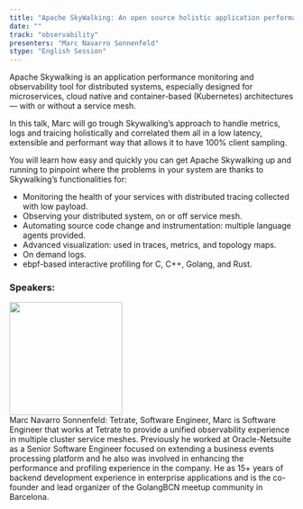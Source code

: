 ```yaml
---
title: "Apache SkyWalking: An open source holistic application performance monitoring and observability tool"
date: "" 
track: "observability"
presenters: "Marc Navarro Sonnenfeld"
stype: "English Session"
---
```

Apache Skywalking is an application performance monitoring and observability tool for distributed systems, especially designed for microservices, cloud native and container-based (Kubernetes) architectures — with or without a service mesh.

In this talk, Marc will go trough Skywalking’s approach to handle metrics, logs and traicing holistically and correlated them all in a low latency, extensible and performant way that allows it to have 100% client sampling.

You will learn how easy and quickly you can get Apache Skywalking up and running to pinpoint where the problems in your system are thanks to Skywalking’s functionalities for:

- Monitoring the health of your services with distributed tracing collected with low payload.
- Observing your distributed system, on or off service mesh.
- Automating source code change and instrumentation: multiple language agents provided.
- Advanced visualization: used in traces, metrics, and topology maps.
- On demand logs.
- ebpf-based interactive profiling for C, C++, Golang, and Rust.
 ### Speakers: 
 <img src="images/speaker/1195.png" width="200" /><br>Marc Navarro Sonnenfeld: Tetrate, Software Engineer, Marc is Software Engineer that works at Tetrate to provide a unified observability experience in multiple cluster service meshes. Previously he worked at Oracle-Netsuite as a Senior Software Engineer focused on extending a business events processing platform and he also was involved in enhancing the performance and profiling experience in the company. He as 15+ years of backend development experience in enterprise applications and is the co-founder and lead organizer of the GolangBCN meetup community in Barcelona.

 